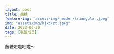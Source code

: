```yaml
---
layout: post
title: 蘸糖
feature-img: "assets/img/header/triangular.jpeg"
img: "assets/img/kjxd/zt.jpeg"
date: 2023-06-30
tags: [联盟成员]
---
```


蘸糖吧啦吧啦～ 
